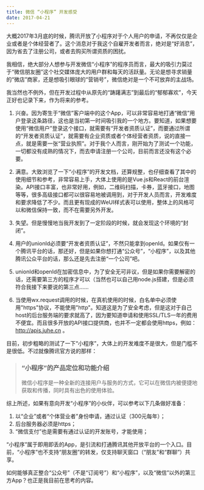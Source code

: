 ```yaml
---
title: 微信 “小程序” 开发感受
date: 2017-04-21
---
```


大概2017年3月底的时候，腾讯开放了小程序对于个人用户的申请，不再仅仅是企业或者是个体经营者了。这个消息对于我这个自雇开发者而言，绝对是“好消息”，因为省去了注册公司，或者去购买所谓资质的困扰。

我相信，绝大部分人想参与开发微信“小程序”的程序员而言，最大的吸引力莫过于“微信朋友圈”这个社交媒体庞大的用户群和每天的活跃量。无论是想寻求销量的“微店”商家，还是想吸引眼球的“营销号”，微信绝对是一个不可放弃的主战场。

我当然也不例外，但在开发过程中从原先的“踌躇满志”到最后的“郁郁寡欢”，今天正好也记录下来，作为将来的参考。

1. 兴奋。因为寄生于“微信”客户端中的这个App，可以非常容易地打通“微信”用户登录这条路径，这也是当初第一时间吸引我的一个地方。要知道，如果想要使用“微信用户”登录这个接口，就需要有“开发者资质认证”，而要通过所谓的“开发者资质认证”，就需要有企业资质或者个体经营者资质，说的直接一点，就是需要一张“营业执照”。对于我个人而言，刚开始为了测试一个功能，一切都没有成熟的情况下，而去申请注册一个公司，目前而言还没有这个必要。

2. 满意。大致浏览了一下“小程序”的开发文档，还算规整，也仔细查看了其中的使用细节和参考，非常容易上手，大体上使用的是Vue.js和React的前台渲染。API接口丰富，也非常好用，例如，二维码扫描，卡券，蓝牙接口，地图等等，很多高级接口都可以很容易地被调用到，对于开发人员而言，开发难度和要求降低了不少。而且更有现成的WeUI样式表可以使用，整体上的风格可以和微信保持一致，而不在需要另外开发。

3. 失望。但是慢慢地当我开发到了一定阶段的时候，就会发现这个环境的“封闭”。
  1. 用户的unionId必须要“开发者资质认证”，不然只能拿到openId。如果仅有一个腾讯平台的话，那还好，但是如果你想打通“公众号”，“小程序”，以及其他腾讯公众平台的话，那么还是先去注册“一个公司”吧。
  2. unionId和openId在加密信息中，为了安全无可非议，但是如果你需要解密的话，还需要第三方的程序才可以（当然也可以自己用node.js搭建，但是必须符合我接下来要说的第三点……
  3. 当使用wx.request调用的时候，在真机使用的时候，白名单中必须使用"https"协议，不能使用"http"。知道这是为了安全考虑，但是这对于自己host的后台服务端的要求就高了，因为要知道申请和使用SSL/TLS一年的费用不便宜。而且很多开放的API接口提供商，也并不一定都会使用https，例如：http://apis.juhe.cn 。

目前，初步粗略的测试了一下“小程序”，大体上的开发难度不是很大，但是门槛不是很低。不过就像腾讯官方说的那样：

> ### “小程序”的产品定位和功能介绍
> 微信小程序是一种全新的连接用户与服务的方式，它可以在微信内被便捷地获取和传播，同时具有出色的使用体验。

综上所述，如果有意向开发“小程序”的小伙伴，可以参考以下几条做好准备：
1. 以“企业”或者“个体营业者”身份申请，通过认证（300元每年）；
2. 后台服务器必须是https；
3. “微信支付”也是需要有通过认证的开发账号，才能使用；

“小程序”属于即用即丢的App，是引流和打通腾讯其他开放平台的一个入口。目前，“小程序”也不支持“朋友圈”的转发，仅支持聊天窗口（“朋友”和“群聊”）共享。

如何能够真正整合“公众号”（不是“订阅号”）和“小程序”，以及“微信”以外的第三方App？也正是我目前在思考的内容。

